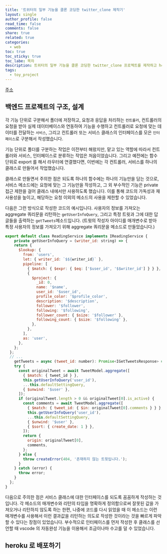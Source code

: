 ```yaml
---
title: '트위터의 일부 기능을 클론 코딩한 twitter_clone 제작기'
layout: single
author_profile: false
read_time: false
comments: false
share: true
related: true
categories:
  - web
toc: true
toc_sticky: true
toc_labe: 목차
description: 트위터의 일부 기능을 클론 코딩한 twitter_clone 프로젝트를 제작하고 heroku 에 배포했던 경험을 작성합니다.
tags:
  - toy_project
---
```


[주소](https://witterclone.herokuapp.com/)

## 백엔드 프로젝트의 구조, 설계

각 기능 단위로 구분해서 폴더에 저장하고, 요청과 응답을 처리하는 `컨트롤러`, 컨트롤러의 요청을 받아 실제 데이터베이스와 연동하여 기능을 수행하고 컨트롤러로 요청에 맞는 데이터를 전달하는 `서비스`, 그리고 컨트롤러 또는 서비스 클래스의 인터페이스를 모은 `인터페이스`로 구분해서 작성했습니다.

기능 단위로 폴더를 구분하는 작업은 이전부터 해왔지만, 맡고 있는 역할에 따라서 컨트롤러와 서비스, 인터페이스로 분류하는 작업은 처음이었습니다. 그리고 예전에는 함수 단위로 export 를 해서 라우터에 연결했다면, 이번에는 각 컨트롤러, 서비스를 하나의 클래스로 만들어서 작업했습니다.

클래스로 만들면서 주의한 점은 되도록 하나의 함수에는 하나의 기능만을 담는 것으로, 서비스 메소드에는 요청에 맞는 그 기능만을 작성하고, 그 외 부수적인 기능은 private 접근 제한을 걸어 클래스 내에서만 사용하도록 했습니다. 이를 통해 코드의 가독성과 재사용성을 높이고, 해당하는 요청 이외의 메소드의 사용을 제한할 수 있었습니다.

다음은 그런 방식으로 작성한 코드의 예시입니다. 사용자의 정보를 가져오는 aggregate 쿼리문을 리턴하는 `getUserInfoQuery`, 그리고 특정 트윗과 그에 대한 답글들을 출력하는 `getTweets`메소드입니다. (트윗의 작성자 아이디를 매개변수로 받아 특정 사용자의 정보를 가져오기 위해 aggregate 쿼리문을 메소드로 만들었습니다.)

```javascript
export default class ReadingService implements IReadingService {
    private getUserInfoQuery = (writer_id: string) => {
    return {
      $lookup: {
        from: 'users',
        let: { writer_id: `$${writer_id}` },
        pipeline: [
          { $match: { $expr: { $eq: ['$user_id', '$$writer_id'] } } },
          {
            $project: {
              _id: 0,
              name: '$name',
              user_id: '$user_id',
              profile_color: '$profile_color',
              description: '$description',
              follower: '$follower',
              following: '$following',
              follower_count: { $size: '$follower' },
              following_count: { $size: '$following' },
            },
          },
        ],
        as: 'user',
      },
    };
  };
  // ...
    getTweets = async (tweet_id: number): Promise<IGetTweetsResponse> => {
    try {
      const originalTweet = await TweetModel.aggregate([
        { $match: { tweet_id } },
        this.getUserInfoQuery('user_id'),
        ...this.defaultSettingQuery,
        { $unwind: '$user' },
      ]);
      if (originalTweet.length > 0 && originalTweet[0].is_active) {
        const comments = await TweetModel.aggregate([
          { $match: { tweet_id: { $in: originalTweet[0].comments } } },
          this.getUserInfoQuery('user_id'),
          ...this.defaultSettingQuery,
          { $unwind: '$user' },
          { $sort: { create_date: 1 } },
        ]);
        return {
          origin: originalTweet[0],
          comments,
        };
      } else {
        throw createError(404, '존재하지 않는 트윗입니다.');
      }
    } catch (error) {
      throw error;
    }
  };
}
```

다음으로 주의한 점은 서비스 클래스에 대한 인터페이스를 되도록 꼼꼼하게 작성하는 것입니다. 각 메소드의 매개변수와 리턴의 타입을 명확하게 정의함으로써 잘못된 값을 가져오거나 리턴하지 않도록 하는 한편, 나중에 코드를 다시 읽었을 때 이 메소드는 이런 매개변수를 사용해서 이런 결과값을 리턴하는 의도로 작성한 것이라는 것을 빠르게 파악할 수 있다는 장점이 있었습니다. 부수적으로 인터페이스를 먼저 작성한 후 클래스를 선언할 때 vscode 의 자동완성 기능을 이용해서 조금이나마 수고를 덜 수 있었습니다.

## heroku 로 배포하기
